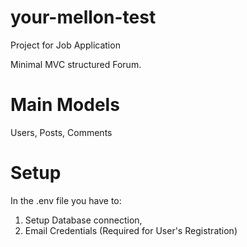 # your-mellon-test

Project for Job Application

Minimal MVC structured Forum.


# Main Models

Users, Posts, Comments


# Setup

In the .env file you have to:
1. Setup Database connection,
2. Email Credentials (Required for User's Registration)